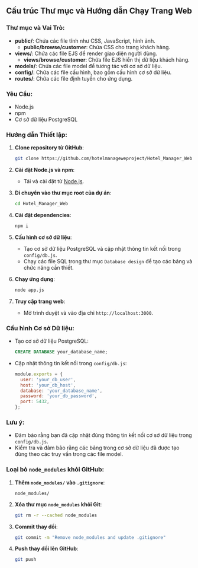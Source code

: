 ## Cấu trúc Thư mục và Hướng dẫn Chạy Trang Web

### Thư mục và Vai Trò:
- **public/**: Chứa các file tĩnh như CSS, JavaScript, hình ảnh.
  - **public/browse/customer**: Chứa CSS cho trang khách hàng.
- **views/**: Chứa các file EJS để render giao diện người dùng.
  - **views/browse/customer**: Chứa file EJS hiển thị dữ liệu khách hàng.
- **models/**: Chứa các file model để tương tác với cơ sở dữ liệu.
- **config/**: Chứa các file cấu hình, bao gồm cấu hình cơ sở dữ liệu.
- **routes/**: Chứa các file định tuyến cho ứng dụng.

### Yêu Cầu:
- Node.js
- npm
- Cơ sở dữ liệu PostgreSQL

### Hướng dẫn Thiết lập:
1. **Clone repository từ GitHub**:
   ```bash
   git clone https://github.com/hotelmanageweproject/Hotel_Manager_Web.git
   ```
2. **Cài đặt Node.js và npm**:
   - Tải và cài đặt từ [Node.js](https://nodejs.org/).

3. **Di chuyển vào thư mục root của dự án**:
   ```bash
   cd Hotel_Manager_Web 
   ```

4. **Cài đặt dependencies**:
   ```bash
   npm i
   ```

5. **Cấu hình cơ sở dữ liệu**:
   - Tạo cơ sở dữ liệu PostgreSQL và cập nhật thông tin kết nối trong `config/db.js`.
   - Chạy các file SQL trong thư mục `Database design` để tạo các bảng và chức năng cần thiết.

6. **Chạy ứng dụng**:
   ```bash
   node app.js
   ```

7. **Truy cập trang web**:
   - Mở trình duyệt và vào địa chỉ `http://localhost:3000`.

### Cấu hình Cơ sở Dữ liệu:
- Tạo cơ sở dữ liệu PostgreSQL:
   ```sql
   CREATE DATABASE your_database_name;
   ```
- Cập nhật thông tin kết nối trong `config/db.js`:
   ```javascript
   module.exports = {
     user: 'your_db_user',
     host: 'your_db_host',
     database: 'your_database_name',
     password: 'your_db_password',
     port: 5432,
   };
   ```
### Lưu ý:
- Đảm bảo rằng bạn đã cập nhật đúng thông tin kết nối cơ sở dữ liệu trong `config/db.js`.
- Kiểm tra và đảm bảo rằng các bảng trong cơ sở dữ liệu đã được tạo đúng theo các truy vấn trong các file model.

### Loại bỏ `node_modules` khỏi GitHub:
1. **Thêm `node_modules/` vào `.gitignore`**:
   ```plaintext
   node_modules/
   ```
2. **Xóa thư mục `node_modules` khỏi Git**:
   ```bash
   git rm -r --cached node_modules
   ```
3. **Commit thay đổi**:
   ```bash
   git commit -m "Remove node_modules and update .gitignore"
   ```
4. **Push thay đổi lên GitHub**:
   ```bash
   git push
   ```